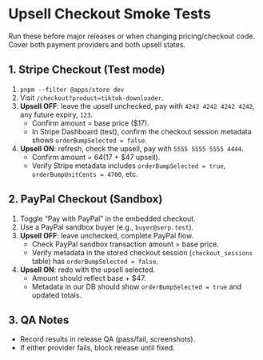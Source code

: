 # Upsell Checkout Smoke Tests

Run these before major releases or when changing pricing/checkout code. Cover both payment providers and both upsell states.

## 1. Stripe Checkout (Test mode)
1. `pnpm --filter @apps/store dev`
2. Visit `/checkout?product=tiktok-downloader`.
3. **Upsell OFF**: leave the upsell unchecked, pay with `4242 4242 4242 4242`, any future expiry, `123`.
   - Confirm amount = base price ($17).
   - In Stripe Dashboard (test), confirm the checkout session metadata shows `orderBumpSelected = false`.
4. **Upsell ON**: refresh, check the upsell, pay with `5555 5555 5555 4444`.
   - Confirm amount = $64 ($17 + $47 upsell).
   - Verify Stripe metadata includes `orderBumpSelected = true`, `orderBumpUnitCents = 4700`, etc.

## 2. PayPal Checkout (Sandbox)
1. Toggle “Pay with PayPal” in the embedded checkout.
2. Use a PayPal sandbox buyer (e.g., `buyer@serp.test`).
3. **Upsell OFF**: leave unchecked, complete PayPal flow.
   - Check PayPal sandbox transaction amount = base price.
   - Verify metadata in the stored checkout session (`checkout_sessions` table) has `orderBumpSelected = false`.
4. **Upsell ON**: redo with the upsell selected.
   - Amount should reflect base + $47.
   - Metadata in our DB should show `orderBumpSelected = true` and updated totals.

## 3. QA Notes
- Record results in release QA (pass/fail, screenshots).
- If either provider fails, block release until fixed.
